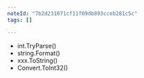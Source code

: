 ```yaml
---
noteId: "7b2d231071cf11f09db893cceb281c5c"
tags: []

---
```


- int.TryParse()
- string.Format()
- xxx.ToString()
- Convert.ToInt32()